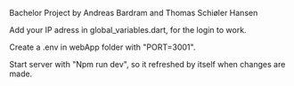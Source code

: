 Bachelor Project by Andreas Bardram and Thomas Schiøler Hansen

Add your IP adress in global_variables.dart, for the login to work.

Create a .env in webApp folder with "PORT=3001".

Start server with "Npm run dev", so it refreshed by itself when changes are made.
